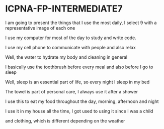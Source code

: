 # ICPNA-FP-INTERMEDIATE7

I am going to present the things that I use the most daily, I select 9 with a representative image of each one

I use my computer for most of the day to study and write code.

I use my cell phone to communicate with people and also relax

Well, the water to hydrate my body and cleaning in general

I basically use the toothbrush before every meal and also before I go to sleep

Well, sleep is an essential part of life, so every night I sleep in my bed

The towel is part of personal care, I always use it after a shower

I use this to eat my food throughout the day, morning, afternoon and night

I use it in my house all the time, I got used to using it since I was a child

and clothing, which is different depending on the weather
